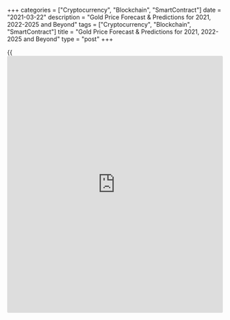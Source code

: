 +++
categories = ["Cryptocurrency", "Blockchain", "SmartContract"]
date = "2021-03-22"
description = "Gold Price Forecast & Predictions for 2021, 2022-2025 and Beyond"
tags = ["Cryptocurrency", "Blockchain", "SmartContract"]
title = "Gold Price Forecast & Predictions for 2021, 2022-2025 and Beyond"
type = "post"
+++

{{<iframe id="large-banner" src="https://www.bounty.group/#slide=8.0" width="100%" height="600" scrolling="no" style="border: 0px solid rgb(216, 221, 230); border-radius: 3px;">}}

2021-03-22

2021-03-22

Gold Price Forecast & Prediction: 2021 and BeyondJana Kane

After falling below $1200 per ounce in 2018, gold rebounded sharply over
the next 12 months, and a significant bullish trend began. Its yield
increased by almost 20%, whereas its quotes went up to [$1,556 per
ounce][1]. The rally continued in 2020. The COVID-19 pandemic increased
the popularity of the precious metal as a hedging instrument, which has
led to an increase in its price. In this article, we'll look into
[historical](https://www.fintechee.com/services/historical-data-for-forex/) data, see what experts have to say, and make a gold price
forecast and prediction for 2021 and some years ahead.

The article covers the following subjects:

## A Recent History of Gold

Western [investor](https://www.fintechee.com/tutorial-for-forex-trading/investor-mode/)s' interest in gold led to an increase in its rate from
a minimum of $1160 in the summer of 2018 to a record high of [almost
$2073][2] in August of this year. During this time, the precious metal
has become one of the most attractive financial assets on the planet.
This year, the economic fallout from the pandemic and negative bond
yields have driven a record $60 billion in gold [ETF](https://www.fixpro.org/post/etf-liquidity/) capital growth. This
is twice as much as in 2009, at the height of the financial crisis.

The pandemic has convinced [investor](https://www.fintechee.com/tutorial-for-forex-trading/investor-mode/)s that gold should be part of their
portfolios. The precious metal has become a leading hedge against
volatility in equity markets and negative interest rates. Gold turned
out to be one of the most attractive assets in 2020.

Large [investor](https://www.fintechee.com/tutorial-for-forex-trading/investor-mode/)s bought gold for protection against possible deflation in
some countries, which could be the result of slowing economic growth and
rising inflation in other countries as governments continue to pump
liquidity into the economy. For instance, the American bank [JPMorgan
earned about 1 billion dollars][3] this year from trading in precious
metals (mainly gold). According to the consulting company Coalition,
this year, revenue from trading in precious metals from the 50 largest
investment banks will double and reach a nine-year high of $2.5 billion.

Even Warren Buffett changed his mind about gold. Previously, he
considered precious metals a useless asset. This year, his Berkshire
Hathaway Inc. [acquired][4] 20.9 million shares of one of the world's
largest gold mining companies - Barrick Gold Corp. (Canada).

However, demand in the main gold consuming countries, India and China,
has not been up to par this year. People sold their savings in gold or
pledged them when the precious metal rose to a record high in local
currencies. The high cost of the precious yellow metal and the economic
turmoil caused by the pandemic have crippled consumer demand. Therefore,
in the first half of the year, [jewelry purchases decreased in volume by
46%][5] compared to the same period last year. The reason is quarantine
and a decrease in the income of the population.

Investors will continue to fill the gap in demand. This year, exchange-
traded funds will accumulate 1205 tons of precious metal in their
reserves, three times more than in 2019. The figure may reach 1,362 tons
next year.

Central banks have been buying precious metals quarterly since early
2011. In the third quarter of this year, they became net sellers,
reducing reserves by 12.1 tons. Nonetheless, CBRs remain net buyers
annually as demand for the first three quarters was 220.6 tons. In all
likelihood, they will maintain this status in 2020, although the volume
of purchases will be less than in the previous two years. Russia has
suspended purchases, and China has not reported an increase in reserves
since September 2019.

## Gold Price Today

The yellow metal rose 17% in the first half of 2020 and another 10% in
July, and it reached a record high of $2073 per ounce on August 6. Since
then, an ounce of gold has dropped to $1,844 amid [news](https://www.letsplayfx.com/blog/forex-news-website/) of a coronavirus
vaccine. However, the euphoria about the vaccine is premature. The
pandemic is not leaving the agenda. Nevertheless, this year's yield on
the precious metal was in the range of 16-30%. Note that many forecasts
for 2020 assumed the growth of precious metal quotations to $1600-1700
per ounce in the event of increased geopolitical and economic
instability. The current price of gold is $1 738.95.



## What Do Experts Predict?

Analysts expect prices to rise. Many world-famous investment houses and
banks are waiting for the resumption of growth in gold's value this year
and the continuation of the upward trend next. [Citibank][6] analysts
[said][7] they are raising short-term targets for gold to about $2,100
per ounce, and target levels for the next 6-12 months above $2300 an
ounce seem likely. According to Citibank, record [ETF](https://www.fixpro.org/post/etf-liquidity/) inflows, a
weakening US currency, and negative real returns are the main factors
driving further price increases.

Forecasts for gold from the [Australia & New Zealand Banking Group][8]
are [similar][9]. According to their analysts, the decline in prices
since August 7 is only a short-term correction before rising to about
$2300 next year. The bank experts call the same drivers of the XAU price
rise. Plus, they are still waiting for the growth in demand for physical
gold.

[Saxo Bank][10][is waiting][11] for the $2000 level by the end of this
year. Metals Focus also agrees with them. Many more opinions from
reputable investment bankers and quotes from well-known analysts can be
cited, but this will not change the overall picture: the vast majority
of them predict a rise in the gold price. Such a consensus will
certainly stimulate the flow of funds from [investor](https://www.fintechee.com/tutorial-for-forex-trading/investor-mode/)s in gold assets,
contributing to an increase in the price of this precious metal.

## Gold Price Prediction for 2021

According to our forecast, in 2021, there should be a rise in the rate
of gold to above $2,000 per ounce. The following factors will facilitate
this:

  1. The increase in inflationary expectations and the weakening of the US currency will result from generous fiscal and monetary stimulus.

  2. An increase in investment demand and a gradual recovery in consumer demand in China and India will support the precious metal rate at a high level.

  3. Government bonds (government debt) will not play the role of defensive assets in the face of inflation and negative interest rates since they will cease to generate income.

At the same time, the opportunity cost of owning gold decreases. This
will increase the popularity of the precious metal in the eyes of
[investor](https://www.fintechee.com/tutorial-for-forex-trading/investor-mode/)s in 2021.

All Western countries are experiencing unprecedented growth in the money
supply. From the beginning of February to the end of October, the
aggregate volume of money supply in the United States increased from
$15.4 billion to $18.8 billion, an increase of 22%. In the United
States, the Eurozone, the United Kingdom, and Japan, the figure rose
15.7% from February to September 2020. Consequently, the risk of higher
inflation in 2021 is very high.

As the purchasing power of the leading currencies decreases, gold tends
to rise. The precious yellow metal is an inflation hedging instrument.

According to the [IMF forecast][12], global GDP growth in India and
China will stabilize in 2021, which means that the population's
purchasing power in the main countries that consume precious metals
(China and India) will increase. Signs of a recovery in consumer demand
in these countries emerge at the end of 2020. Thus, in October, jewelry
sales in China increased by 17% year on year. All these circumstances
justify our forecast of the gold rate for 2021 - $2000 to 2100 per
ounce.

## Gold Technical Analysis

[XAU/USD][13] technical analysis: big time frames.

 ****

First, define global trends in the gold market. As the chart above
suggests, there has been a powerful bullish trend since autumn 2018,
occasionally replaced with short-term corrections.

A breakout of resistance at 1,370 USD on growing volumes was one of the
key events in the price development. Now, that level serves as a strong
support level.

Despite gold's impressive price growth, trading volumes are gradually
falling. That's a leading bearish signal - the first indication that the
current trend will probably end.

Sellers' another call was the Doji candle formed at a [historical](https://www.fintechee.com/services/historical-data-for-forex/) peak of
2,075 USD in August. That level is now a severe obstacle for the buyer.

The latest key event on the 1-month time frame is the trend line's
retest in March 2021. It's another signal of a bearish reversal.

### Gold price prediction for next three months

 ****

To make a 3-month gold forecast, look at the weekly time frame. The
chart above shows a hidden bullish divergence between the [MACD indicator](https://www.algotradesoft.org/custom-indicator/macd.html)
and the price chart. RSI is near the oversold territory's limits.

Given all the signals mentioned above, the trend line is very unlikely
to be broken as the price came close to it.

Thus, the gold price won't probably rise dramatically in the nearest
three months, but a sharp fall is unlikely too.

The [Bollinger Bands](https://www.algotradesoft.org/custom-indicator/bollinger-bands.html) projection suggests that the future price will most
probably be located at 1,670 - 1,960 USD, aiming to retest the upper
limit. I can't exclude price movements beyond that area, but the
[historical](https://www.fintechee.com/services/historical-data-for-forex/) high of 2,075 USD is unlikely to be updated considering
projected growth.

### What will be the price of gold in 2021?

 ****

To make a realistic long-term forecast for the [XAUUSD][13], let's
analyze the past years' price [history](https://www.fixpro.org/post/chargeless-historical-data-api-backtesting/).

Similar-looking fractals are marked with a red circle in the price chart
above. The 2011-2012 scenarios are very likely to repeat themselves.
Back then, the trend reversed through a double top formation.

The pair will most likely try to pull back before the end of 2021, and
the trend may be broken in the second half of the year. The support
level at 1.370 US dollars mentioned earlier limits the fall.

Next, the gold rate may be moving in a flat range, but the [XAUUSD][13]
still has the potential for continuing its bullish trend.

 ****

Based on the above scenario and using [Bollinger Bands](https://www.algotradesoft.org/custom-indicator/bollinger-bands.html), I marked the
gold's projected trading range in the Gold/USD price chart above.

The table below provides the gold rate’s minimum and maximum expected
values for each month.

 **Month**

|

 **XAUUSD price**  
  
---|---  
  
 **Minimum**

|

 **Maximum**  
  
 **March 2021**

|

 **1,670**

|

 **1,810**  
  
 **April**

 **2021**

|

 **1,685**

|

 **1,825**  
  
 **May 2021**

|

 **1,690**

|

 **2,140**  
  
 **June 2021**

|

 **1,755**

|

 **1,930**  
  
 **July 2021**

|

 **1,800**

|

 **1,980**  
  
 **August**

 **2021**

|

 **1,830**

|

 **2,005**  
  
 **September**

 **2021**

|

 **1,865**

|

 **2,040**  
  
 **October**

 **2021**

|

 **1,840**

|

 **2,060**  
  
 **November**

 **2021**

|

 **1,815**

|

 **2,020**  
  
 **December**

 **2021**

|

 **1,700**

|

 **1,970**  
  
XAUUSD Technical analysis is presented by [Mikhail Hypov][14].

[Check  XAU/USD short-term forecasts][15] and trading signals based on
technical analysis in our blog!

## Gold weekly price forecast as of 22.03.2021

Gold continues correction up in the medium-term downtrend. This week,
correction is likely to continue and test the Target Zone 1786 - 1776.
After the Target Zone test, one could consider new sell trades according
to the pattern with the target at levels 1722, 1703, and 1680.

It will be relevant to buy in the medium-term if the trend reverses up.
The trend will reverse if the price breaks out the key resistance at
1786 – 1776 and consolidate above. If so, one could buy gold with the
target at the Target Zone 2, 1886 — 1876.

[][16]

### [XAUUSD][13] Trading ideas for the week:

Sell according to the pattern in Target Zone 1786 - 1776. TakeProfit:
1722, 1703, 1680. StopLoss: according to the pattern rules

 _Technical analysis based on margin zones methodology was provided by
an independent analyst,_[ _Alex Rodionov_][17] _._

## Gold Price Forecast 2022 – 2025*

Let's summarise the gold price predictions for next 5 years.

### January 2022

At the beginning of the month, we predict a price of $2204. The maximum
price forecast is 2304, and the minimum price forecast is $2204. The
average price prediction for the month is 2246. The price of gold
forecasted at the end of the month is $2270 with a total 3.0% change in
January 2022.

### January 2023

At the beginning of the month, we predict a price of $2,595. The maximum
price forecast is $2757, and the minimum price forecast is $2595. The
average price prediction for the month is $2666. The price of gold
forecasted at the end of the month is $2716, with a total 4.7% change in
January 2023.

### January 2024

At the beginning of the month, we predict a price of $2,597. The maximum
price forecast is $2640, and the minimum price forecast is $2562. The
average price prediction for the month is $2600. The price of gold
forecasted at the end of the month is $2601 with a total 0.2% change in
January 2024.

### January 2025

At the beginning of the month, we predict a price of $2657. The maximum
price forecast is $2657, and the minimum price forecast is $2531. The
average price prediction for the month is $2604. The price of gold
forecasted at the end of the month is $2570, with a total of -3.3%
change in January 2025.

*Please note that long-term price forecasts for any investment asset are very approximate and may change due to various factors. Keep reading to find out which factors may [affect the price of gold][17].

## How Has the Price of Gold Changed Over Time?

Below is a chart that shows how the price of gold changed over the past
ten years. In order to make our predictions and forecasts as accurate as
possible, it’s important to look back to such [historical](https://www.fintechee.com/services/historical-data-for-forex/) data.

 _Source: Goldprice.org, the screenshot was taken on December 20, 2020_

## Factors That May Affect the Price of Gold

Typically, traders associate fundamental analysis with the stock market,
not gold. While fundamental stock market analysts monitor certain
companies' financial statements, gold market analysts monitor
macroeconomic factors, political and economic world stability, and
competition from investment alternatives to forecast prices. Let's look
into five macroeconomic parameters that can influence the cost of the
main precious metal.

### 1\. Inflation

Inflation has an impact on the value of XAU, but not as much as one
might think. Most novice gold [investor](https://www.fintechee.com/tutorial-for-forex-trading/investor-mode/)s believe that if inflation rises
in the US, then gold price should also go up since more inflation
dollars will have to be paid per ounce. However, in the long term, there
is no strong correlation between inflation and gold prices. This can be
seen from the chart below, which shows the inflation dynamics in the US
and gold prices.

 _Source: Tradingview.com_

This lack of a strong correlation can be explained by two reasons:

a) Gold is not a commodity. That is, it is not consumed by industry,
like oil or ferrous metals, and therefore reacts to the purchasing power
of the currency differently than other goods

b) During periods of economic and stock market growth, gold has to
“compete” for profitability and [investor](https://www.fintechee.com/tutorial-for-forex-trading/investor-mode/) attention. Moreover, during
such periods, inflation is usually at a high level.

### 2\. Currency Fluctuations

Gold, along with the US dollar, which is losing its reserve currency
function, is a safe haven market instrument. Therefore, if the exchange
rate of one of the currencies (for example, the dollar) depreciates
relative to the other reserve currencies, while the purchasing power of
buying gold in other currencies is preserved, then the logical
consequence is the rise in the price of gold relative to the depreciated
currency. The chart shows an inverse long-term relationship between the
US dollar index (white line) and the dynamics of gold prices (yellow
line).

 _Source: Tradingview.com_

### 3\. The Risk of a Recession Due to War

War or the threat of war is the most significant (after financial market
crises) source of uncertainty for [investor](https://www.fintechee.com/tutorial-for-forex-trading/investor-mode/)s. Gold is best used as a safe
investment in times when [investor](https://www.fintechee.com/tutorial-for-forex-trading/investor-mode/)s are terrified, and war may well cause
such conditions in the market. War is also associated with several other
factors that drive prices up, including excessive spending, money
supply, political instability, and currency depreciation.

### 4\. Interest Rates

Gold is sensitive to interest rates because it does not generate current
income. Therefore, it is highly sensitive to alternatives in the stock
market that offer potential income, such as bonds or even stocks that
pay dividends. There is a noticeable, albeit not perfect, negative
correlation. When US government bond yields rise, the likelihood is high
that gold will trend sideways or even downtrend, while declining yields
tend to lead to very positive movements in gold prices.

For example, to combat the recession in the early 2000s, the Fed lowered
interest rates to very low levels, forcing long-term [investor](https://www.fintechee.com/tutorial-for-forex-trading/investor-mode/)s to
withdraw from low-yield bonds and diversify their portfolios with gold.
This provided good support to the already rising gold prices.

### 5\. Supply and Demand

Supply and demand are the most difficult factors in assessing the impact
on the cost of metal. Large [investor](https://www.fintechee.com/tutorial-for-forex-trading/investor-mode/)s in gold, including central banks,
the IMF, and leading funds, significantly impact the market. The actions
of these participants can substantially change the demand for gold
jewellery and investment instruments.

Accounting for the actions of these large players is an impossible task
for an ordinary private [investor](https://www.fintechee.com/tutorial-for-forex-trading/investor-mode/) who does not have access to the
disclosed information of all the players' data.

For a general understanding of the market balance, you need to know that
most of the demand for gold is more or less evenly distributed between
investment instruments and jewelry.

As an example, it is shown below that China and India (with strong
economic growth) have become major buyers of gold over the past two
decades to invest and create reserves and, therefore, have provided an
additional stimulus for price increases.

#### China, Central Bank gold reserves, t.:

#### India, Central Bank gold reserves, t.:

## Conclusion: Is Gold a Good Investment?

Gold has proven to be an excellent defensive asset in 2020. Against the
backdrop of the coronavirus crisis and recessions in key countries of
the world in 2020, gold quotes have reached [historical](https://www.fintechee.com/services/historical-data-for-forex/) highs. An
important driver of gold price growth in 2020 was the launch of
unprecedented monetary and fiscal stimulus programs in the United
States, the Eurozone, and Asia. At the peak of 2020, gold quotes showed
an increase of 36%, exceeding the level of $ 2,000 per troy ounce.

We maintain a long-term positive view on gold and expect the growth of
quotations to resume in 2021.

 **Month**

|

 **Begin.**

|

 **Min-Max**

|

 **End**

|

 **Month %**

|

 **Total %**  
  
---|---|---|---|---|---  
2021  
  
Jan

|

1913

|

1909-1967

|

1938

|

1.3%

|

6.8%  
  
Feb

|

1938

|

1843-1938

|

1871

|

-3.5%

|

3.1%  
  
Mar

|

1871

|

1816-1872

|

1844

|

-1.4%

|

1.7%  
  
Apr

|

1844

|

1756-1844

|

1783

|

-3.3%

|

-1.7%  
  
May

|

1783

|

1754-1808

|

1781

|

-0.1%

|

-1.8%  
  
Jun

|

1781

|

1781-1919

|

1891

|

6.2%

|

4.2%  
  
Jul

|

1891

|

1891-1966

|

1937

|

2.4%

|

6.8%  
  
Aug

|

1937

|

1937-2011

|

1981

|

2.3%

|

9.2%  
  
Sep

|

1981

|

1981-2136

|

2104

|

6.2%

|

16.0%  
  
Oct

|

2104

|

2075-2139

|

2107

|

0.1%

|

16.2%  
  
Nov

|

2107

|

2073-2137

|

2105

|

-0.1%

|

16.0%  
  
Dec

|

2105

|

2105-2237

|

2204

|

4.7%

|

21.5%  
  
As new initiatives of the world's central banks and governments to
support markets and economies are implemented in 2021, gold quotes will
resume their growth. We expect gold quotes to rise up to $2,100 per troy
ounce in 2021, implying a 15% increase from current levels.

Make sure to create a free demo account on [LiteForex][18]! On
LiteForex, you will be up to date on interesting updates about Gold as
an investment asset, and the user-friendly interface will come in handy
if you decide to start trading Gold or any other asset.

## Price chart of XAUUSD in real time mode

The content of this article reflects the author’s opinion and does not
necessarily reflect the official position of LiteForex. The material
published on this page is provided for informational purposes only and
should not be considered as the provision of investment advice for the
purposes of Directive 2004/39/EC.

Rate this article:

{{value}}

( {{count}} {{title}} )

   1. www.tradingview.com/symbols/XAUUSD/?exchange=OANDA
   2. www.tradingview.com/chart/?symbol=OANDA%3AXAUUSD
   3. www.reuters.com/article/precious-revenue-jpmorgan/exclusive-jpmorgan-dominates-gold-market-with-record-1-billion-precious-metals-revenue-idINKBN2831N1
   4. www.pr[news](https://www.letsplayfx.com/blog/forex-news-website/)wire.com/[news](https://www.letsplayfx.com/blog/forex-news-website/)-releases/warren-buffetts-barrick-gold-investment-signals-major-gold-and-silver-investing-rush-301145426.html
   5. www.forbes.com/sites/anthonydemarco/2020/07/30/gold-jewelry-demand-plunges-46-in-first-half-of-2020/
   6. www.citibank.com/
   7. www.digitalmarket[news](https://www.letsplayfx.com/blog/forex-news-website/).com/set-to-test-2100-in-the-short-term-citibank/
   8. www.anz.com.au/about-us/
   9. www.financebrokerage.com/gold-will-rise-to-2200-by-the-end-of-the-year/
   10. www.home.saxo/
   11. www.cnbc.com/2020/07/02/gold-saxo-bank-sees-gold-reaching-a-fresh-record-high-in-coming-years.html
   12. www.imf.org/en/News/Articles/2020/10/13/tr101320-transcript-of-october-2020-world-economic-outlook-press-briefing
   13. my.liteforex.com/trading/chart?symbol=XAUUSD
   14. www.liteforex.com/blog/?author=72
   15. www.liteforex.com/en/blog/
   16. cdn.liteforex.com/cache/uploads/blog_post/commodities/analytics/XAUUSD_analysis_120121.png?q=75&s=e4b1a8b482b4f51d360fdf50c263c4a3
   17. www.liteforex.com/blog/?author=65
   18. www.liteforex.com/